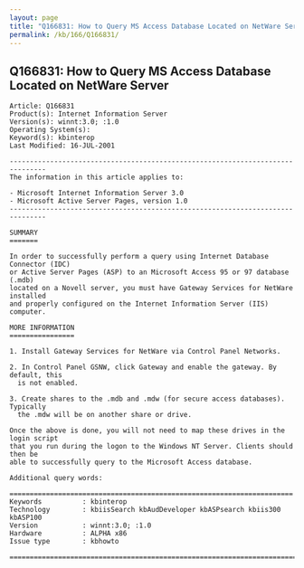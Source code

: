 ```yaml
---
layout: page
title: "Q166831: How to Query MS Access Database Located on NetWare Server"
permalink: /kb/166/Q166831/
---
```


## Q166831: How to Query MS Access Database Located on NetWare Server

	Article: Q166831
	Product(s): Internet Information Server
	Version(s): winnt:3.0; :1.0
	Operating System(s): 
	Keyword(s): kbinterop
	Last Modified: 16-JUL-2001
	
	-------------------------------------------------------------------------------
	The information in this article applies to:
	
	- Microsoft Internet Information Server 3.0 
	- Microsoft Active Server Pages, version 1.0 
	-------------------------------------------------------------------------------
	
	SUMMARY
	=======
	
	In order to successfully perform a query using Internet Database Connector (IDC)
	or Active Server Pages (ASP) to an Microsoft Access 95 or 97 database (.mdb)
	located on a Novell server, you must have Gateway Services for NetWare installed
	and properly configured on the Internet Information Server (IIS) computer.
	
	MORE INFORMATION
	================
	
	1. Install Gateway Services for NetWare via Control Panel Networks.
	
	2. In Control Panel GSNW, click Gateway and enable the gateway. By default, this
	  is not enabled.
	
	3. Create shares to the .mdb and .mdw (for secure access databases). Typically
	  the .mdw will be on another share or drive.
	
	Once the above is done, you will not need to map these drives in the login script
	that you run during the logon to the Windows NT Server. Clients should then be
	able to successfully query to the Microsoft Access database.
	
	Additional query words:
	
	======================================================================
	Keywords          : kbinterop 
	Technology        : kbiisSearch kbAudDeveloper kbASPsearch kbiis300 kbASP100
	Version           : winnt:3.0; :1.0
	Hardware          : ALPHA x86
	Issue type        : kbhowto
	
	=============================================================================
	
